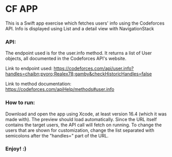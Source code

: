 # CF APP

This is a Swift app exercise which fetches users' info using the Codeforces API. Info is displayed using List and a detail view with NavigationStack

### API:

The endpoint used is for the user.info method. It returns a list of User objects, all documented in the Codeforces API's website.

Link to endpoint used: https://codeforces.com/api/user.info?handles=chaibn;pyoro;Realex78;gamby&checkHistoricHandles=false

Link to method documentation: https://codeforces.com/apiHelp/methods#user.info

### How to run:

Download and open the app using Xcode, at least version 16.4 (which it was made with). The preview should load automatically. Since the URL itself contains the target users, the API call will fetch on running.
To change the users that are shown for customization, change the list separated with semicolons after the "handles=" part of the URL.

### Enjoy! :)
